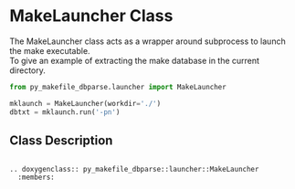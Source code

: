 # MakeLauncher Class

The MakeLauncher class acts as a wrapper around subprocess to launch the make executable. <br>
To give an example of extracting the make database in the current directory.

```python
from py_makefile_dbparse.launcher import MakeLauncher

mklaunch = MakeLauncher(workdir='./')
dbtxt = mklaunch.run('-pn')
```

## Class Description

```eval_rst

.. doxygenclass:: py_makefile_dbparse::launcher::MakeLauncher
  :members:

```
